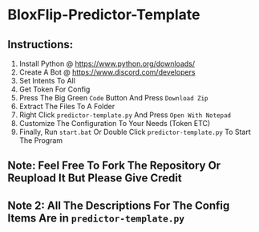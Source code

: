 # BloxFlip-Predictor-Template

## Instructions:
1. Install Python @ https://www.python.org/downloads/
2. Create A Bot @ https://www.discord.com/developers
3. Set Intents To All
4. Get Token For Config
5. Press The Big Green `Code` Button And Press `Download Zip`
6. Extract The Files To A Folder
7. Right Click `predictor-template.py` And Press `Open With Notepad`
8. Customize The Configuration To Your Needs (Token ETC)
10. Finally, Run `start.bat` Or Double Click `predictor-template.py` To Start The Program

## Note: Feel Free To Fork The Repository Or Reupload It But Please Give Credit
## Note 2: All The Descriptions For The Config Items Are in `predictor-template.py`
